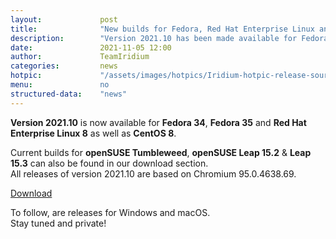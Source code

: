 ```yaml
---
layout: 			post
title:  			"New builds for Fedora, Red Hat Enterprise Linux and CentOS"
description: 		"Version 2021.10 has been made available for Fedora 34 & 35 and Red Hat Enterprise Linux 8 / CentOS 8. Find instructions in our download section."
date:	 			2021-11-05 12:00
author:				TeamIridium
categories:			news
hotpic:				"/assets/images/hotpics/Iridium-hotpic-release-source-suse_2021-10.png"
menu: 				no
structured-data:	"news"
---
```

**Version 2021.10** is now available for **Fedora 34**, **Fedora 35** and **Red Hat Enterprise Linux 8** as well as **CentOS 8**.   

Current builds for **openSUSE Tumbleweed**, **openSUSE Leap 15.2** & **Leap 15.3** can also be found in our download section.   
All releases of version 2021.10 are based on Chromium 95.0.4638.69.   

<a href="/downloads/opensuse" class="button download" title="download Iridium Browser">Download</a>

To follow, are releases for Windows and macOS.   
Stay tuned and private!